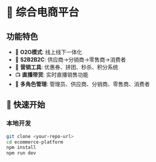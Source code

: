 # 🛒 综合电商平台

## 功能特色
- 🔄 **O2O模式**: 线上线下一体化
- 🏢 **S2B2B2C**: 供应商→分销商→零售商→消费者
- 🎯 **营销工具**: 优惠券、拼团、秒杀、积分系统
- 📺 **直播带货**: 实时直播销售功能
- 👥 **多角色管理**: 管理员、供应商、分销商、零售商、消费者

## 🚀 快速开始

### 本地开发
```bash
git clone <your-repo-url>
cd ecommerce-platform
npm install
npm run dev
